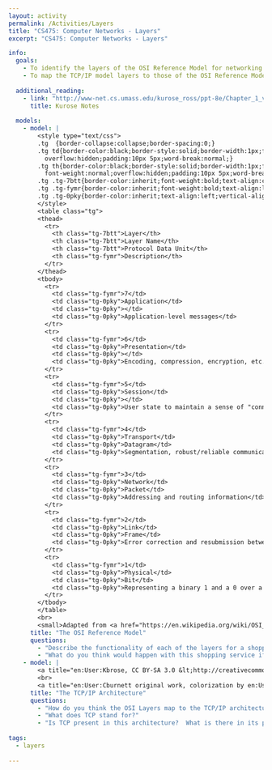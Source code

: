 ```yaml
---
layout: activity
permalink: /Activities/Layers
title: "CS475: Computer Networks - Layers"
excerpt: "CS475: Computer Networks - Layers"

info:
  goals: 
    - To identify the layers of the OSI Reference Model for networking
    - To map the TCP/IP model layers to those of the OSI Reference Model
        
  additional_reading:
    - link: "http://www-net.cs.umass.edu/kurose_ross/ppt-8e/Chapter_1_v8.1.pptx"
      title: Kurose Notes
     
  models:
    - model: |
        <style type="text/css">
        .tg  {border-collapse:collapse;border-spacing:0;}
        .tg td{border-color:black;border-style:solid;border-width:1px;font-family:Arial, sans-serif;font-size:14px;
          overflow:hidden;padding:10px 5px;word-break:normal;}
        .tg th{border-color:black;border-style:solid;border-width:1px;font-family:Arial, sans-serif;font-size:14px;
          font-weight:normal;overflow:hidden;padding:10px 5px;word-break:normal;}
        .tg .tg-7btt{border-color:inherit;font-weight:bold;text-align:center;vertical-align:top}
        .tg .tg-fymr{border-color:inherit;font-weight:bold;text-align:left;vertical-align:top}
        .tg .tg-0pky{border-color:inherit;text-align:left;vertical-align:top}
        </style>
        <table class="tg">
        <thead>
          <tr>
            <th class="tg-7btt">Layer</th>
            <th class="tg-7btt">Layer Name</th>
            <th class="tg-7btt">Protocol Data Unit</th>
            <th class="tg-fymr">Description</th>
          </tr>
        </thead>
        <tbody>
          <tr>
            <td class="tg-fymr">7</td>
            <td class="tg-0pky">Application</td>
            <td class="tg-0pky"></td>
            <td class="tg-0pky">Application-level messages</td>
          </tr>
          <tr>
            <td class="tg-fymr">6</td>
            <td class="tg-0pky">Presentation</td>
            <td class="tg-0pky"></td>
            <td class="tg-0pky">Encoding, compression, encryption, etc.</td>
          </tr>
          <tr>
            <td class="tg-fymr">5</td>
            <td class="tg-0pky">Session</td>
            <td class="tg-0pky"></td>
            <td class="tg-0pky">User state to maintain a sense of "connection" at the application, for example, cookies to represent a shopping cart</td>
          </tr>
          <tr>
            <td class="tg-fymr">4</td>
            <td class="tg-0pky">Transport</td>
            <td class="tg-0pky">Datagram</td>
            <td class="tg-0pky">Segmentation, robust/reliable communications, including sequencing and acknowledgements</td>
          </tr>
          <tr>
            <td class="tg-fymr">3</td>
            <td class="tg-0pky">Network</td>
            <td class="tg-0pky">Packet</td>
            <td class="tg-0pky">Addressing and routing information</td>
          </tr>
          <tr>
            <td class="tg-fymr">2</td>
            <td class="tg-0pky">Link</td>
            <td class="tg-0pky">Frame</td>
            <td class="tg-0pky">Error correction and resubmission between two nodes (or a "hop") on the network path</td>
          </tr>
          <tr>
            <td class="tg-fymr">1</td>
            <td class="tg-0pky">Physical</td>
            <td class="tg-0pky">Bit</td>
            <td class="tg-0pky">Representing a binary 1 and a 0 over a wired or wireless communication</td>
          </tr>
        </tbody>
        </table>
        <br>
        <small>Adapted from <a href="https://en.wikipedia.org/wiki/OSI_model#Layer_architecture">Wikipedia</a></small>
      title: "The OSI Reference Model"
      questions: 
        - "Describe the functionality of each of the layers for a shopping service over HTTP that employs user accounts and a shopping cart.  What functionality exists at each layer?"
        - "What do you think would happen with this shopping service if the user started using a wireless connection to communicate with the web site?"
    - model: |
        <a title="en:User:Kbrose, CC BY-SA 3.0 &lt;http://creativecommons.org/licenses/by-sa/3.0/&gt;, via Wikimedia Commons" href="https://commons.wikimedia.org/wiki/File:IP_stack_connections.svg"><img width="256" alt="IP stack connections" src="https://upload.wikimedia.org/wikipedia/commons/thumb/c/c4/IP_stack_connections.svg/256px-IP_stack_connections.svg.png"></a>
        <br>
        <a title="en:User:Cburnett original work, colorization by en:User:Kbrose, CC BY-SA 3.0 &lt;http://creativecommons.org/licenses/by-sa/3.0/&gt;, via Wikimedia Commons" href="https://commons.wikimedia.org/wiki/File:UDP_encapsulation.svg"><img width="512" alt="UDP encapsulation" src="https://upload.wikimedia.org/wikipedia/commons/thumb/3/3b/UDP_encapsulation.svg/512px-UDP_encapsulation.svg.png"></a>
      title: "The TCP/IP Architecture"
      questions: 
        - "How do you think the OSI Layers map to the TCP/IP architecture?"
        - "What does TCP stand for?"
        - "Is TCP present in this architecture?  What is there in its place in this implementation, and what are some differences between it and TCP?"
        
tags:
  - layers
 
---
```


